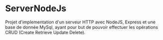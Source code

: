 # ServerNodeJs
Projet d'implementation d'un serveur HTTP avec NodeJS, Express et une base de donnée MySql, ayant pour but de pouvoir effectuer les opérations CRUD (Create Retrieve Update Delete).
